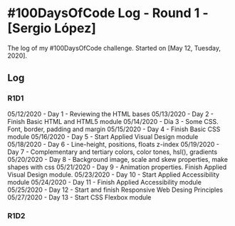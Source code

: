 # #100DaysOfCode Log - Round 1 - [Sergio López]

The log of my #100DaysOfCode challenge. Started on [May 12, Tuesday, 2020].

## Log

### R1D1

05/12/2020 - Day 1 - Reviewing the HTML bases
05/13/2020 - Day 2 - Finish Basic HTML and HTML5 module
05/14/2020 - Día 3 - Some CSS. Font, border, padding and margin
05/15/2020 - Day 4 - Finish Basic CSS module
05/16/2020 - Day 5 - Start Applied Visual Design module
05/18/2020 - Day 6 - Line-height, positions, floats z-index
05/19/2020 - Day 7 - Complementary and tertiary colors, color tones, hsl(), gradients
05/20/2020 - Day 8 - Background image, scale and skew properties, make shapes with css
05/21/2020 - Day 9 - Animation properties. Finish Applied Visual Design module.
05/23/2020 - Day 10 - Start Applied Accessibility module
05/24/2020 - Day 11 - Finish Applied Accessibility module
05/25/2020 - Day 12 - Start and finish Responsive Web Desing Principles
05/27/2020 - Day 13 - Start CSS Flexbox module


### R1D2
